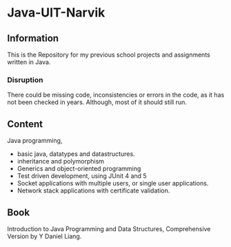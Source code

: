 # Java-UIT-Narvik
## Information
This is the Repository for my previous school projects and assignments written in Java.

### Disruption
There could be missing code, inconsistencies or errors in the code, as it has not been checked in years. 
Although, most of it should still run.

## Content
Java programming, 
- basic java, datatypes and datastructures.
- inheritance and polymorphism
- Generics and object-oriented programming
- Test driven development, using JUnit 4 and 5
- Socket applications with multiple users, or single user applications.
- Network stack applications with certificate validation.

## Book
Introduction to Java Programming and Data Structures, Comprehensive Version by Y Daniel Liang.